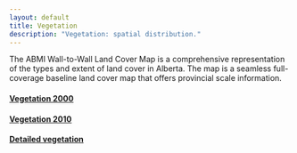 ```yaml
---
layout: default
title: Vegetation
description: "Vegetation: spatial distribution."
---
```


The ABMI Wall-to-Wall Land Cover Map is a comprehensive representation of the types and extent of land cover in Alberta. The map is a seamless full-coverage baseline land cover map that offers provincial scale information.

<div class="list-group">

  <a href="{{ site.baseurl }}/pages/geospatial/vegetation-2000.html" class="list-group-item">
    <h4 class="list-group-item-heading">Vegetation 2000</h4>
  </a>

  <a href="{{ site.baseurl }}/pages/geospatial/vegetation-2010.html" class="list-group-item">
    <h4 class="list-group-item-heading">Vegetation 2010</h4>
  </a>

  <a href="{{ site.baseurl }}/pages/geospatial/vegetation-detailed.html" class="list-group-item">
    <h4 class="list-group-item-heading">Detailed vegetation</h4>
  </a>

</div>
